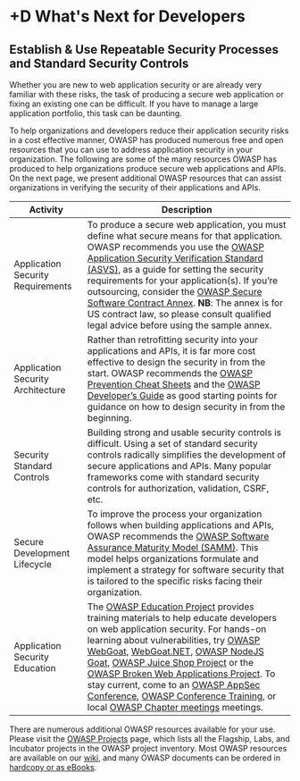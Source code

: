 # +D What's Next for Developers

## Establish &amp; Use Repeatable Security Processes and Standard Security Controls

Whether you are new to web application security or are already very familiar with these risks, the task of producing a secure web application or fixing an existing one can be difficult. If you have to manage a large application portfolio, this task can be daunting.

To help organizations and developers reduce their application security risks in a cost effective manner, OWASP has produced numerous free and open resources that you can use to address application security in your organization. The following are some of the many resources OWASP has produced to help organizations produce secure web applications and APIs. On the next page, we present additional OWASP resources that can assist organizations in verifying the security of their applications and APIs.

| Activity | Description |
| --- | --- |
| Application Security Requirements | To produce a secure web application, you must define what secure means for that application. OWASP recommends you use the [OWASP Application Security Verification Standard (ASVS)](https://www.owasp.org/index.php/ASVS), as a guide for setting the security requirements for your application(s). If you’re outsourcing, consider the [OWASP Secure Software Contract Annex](https://www.owasp.org/index.php/OWASP_Secure_Software_Contract_Annex). **NB**: The annex is for US contract law, so please consult qualified legal advice before using the sample annex. |
| Application Security Architecture | Rather than retrofitting security into your applications and APIs, it is far more cost effective to design the security in from the start. OWASP recommends the [OWASP Prevention Cheat Sheets](https://www.owasp.org/index.php/OWASP_Cheat_Sheet_Series) and the [OWASP Developer’s Guide](https://www.owasp.org/index.php/OWASP_Guide_Project) as good starting points for guidance on how to design security in from the beginning. |
| Security Standard Controls | Building strong and usable security controls is difficult. Using a set of standard security controls radically simplifies the development of secure applications and APIs. Many popular frameworks come with standard security controls for authorization, validation, CSRF, etc.|
| Secure Development Lifecycle | To improve the process your organization follows when building applications and APIs, OWASP recommends the [OWASP Software Assurance Maturity Model (SAMM)](https://www.owasp.org/index.php/OWASP_SAMM_Project). This model helps organizations formulate and implement a strategy for software security that is tailored to the specific risks facing their organization. |
| Application Security Education | The [OWASP Education Project](https://www.owasp.org/index.php/Category:OWASP_Education_Project) provides training materials to help educate developers on web application security. For hands-on learning about vulnerabilities, try [OWASP WebGoat](https://www.owasp.org/index.php/WebGoat), [WebGoat.NET](https://www.owasp.org/index.php/Category:OWASP_WebGoat.NET),  [OWASP NodeJS Goat](https://www.owasp.org/index.php/OWASP_Node_js_Goat_Project), [OWASP Juice Shop Project](https://www.owasp.org/index.php/OWASP_Juice_Shop_Project) or the [OWASP Broken Web Applications Project](https://www.owasp.org/index.php/OWASP_Broken_Web_Applications_Project). To stay current, come to an [OWASP AppSec Conference](https://www.owasp.org/index.php/Category:OWASP_AppSec_Conference), [OWASP Conference Training](https://www.owasp.org/index.php/Category:OWASP_AppSec_Conference), or local [OWASP Chapter meetings](https://www.owasp.org/index.php/Category:OWASP_Chapter) meetings. |

There are numerous additional OWASP resources available for your use. Please visit the [OWASP Projects](https://www.owasp.org/index.php/Projects) page, which lists all the Flagship, Labs, and Incubator projects in the OWASP project inventory. Most OWASP resources are available on our [wiki](https://www.owasp.org/), and many OWASP documents can be ordered in [hardcopy or as eBooks](https://stores.lulu.com/owasp).

